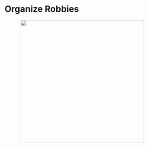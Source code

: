# Organize Robbies

 <p align='center'><img width='400' src="./.github/OrganizeHobbies-logo"/></p>

